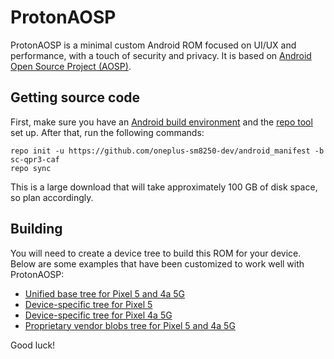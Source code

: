 # ProtonAOSP

ProtonAOSP is a minimal custom Android ROM focused on UI/UX and performance, with a touch of security and privacy. It is based on [Android Open Source Project (AOSP)](https://source.android.com/).

## Getting source code

First, make sure you have an [Android build environment](https://source.android.com/setup/build/initializing) and the [repo tool](https://source.android.com/setup/build/downloading) set up. After that, run the following commands:

```
repo init -u https://github.com/oneplus-sm8250-dev/android_manifest -b sc-qpr3-caf
repo sync
```

This is a large download that will take approximately 100 GB of disk space, so plan accordingly.

## Building

You will need to create a device tree to build this ROM for your device. Below are some examples that have been customized to work well with ProtonAOSP:

- [Unified base tree for Pixel 5 and 4a 5G](https://github.com/ProtonAOSP/android_device_google_redbull)
- [Device-specific tree for Pixel 5](https://github.com/ProtonAOSP/android_device_google_redfin)
- [Device-specific tree for Pixel 4a 5G](https://github.com/ProtonAOSP/android_device_google_bramble)
- [Proprietary vendor blobs tree for Pixel 5 and 4a 5G](https://github.com/ProtonAOSP/android_vendor_google)

Good luck!
